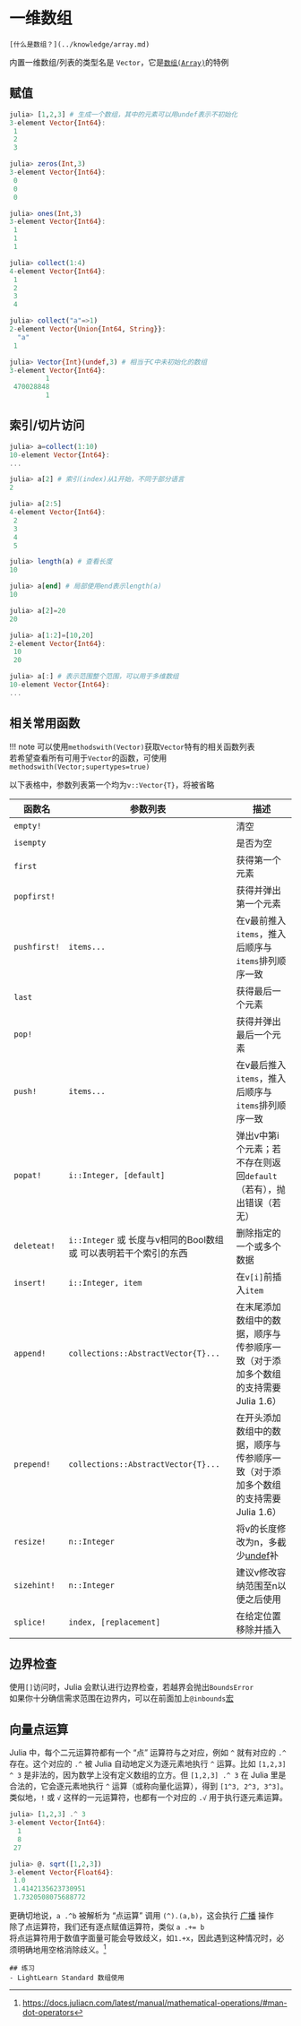 # 一维数组
```is-newbie
[什么是数组？](../knowledge/array.md)
```
内置一维数组/列表的类型名是 `Vector`，它是[`数组(Array)`](array.md)的特例

## 赋值
```jl
julia> [1,2,3] # 生成一个数组，其中的元素可以用undef表示不初始化
3-element Vector{Int64}:
 1
 2
 3

julia> zeros(Int,3)
3-element Vector{Int64}:
 0
 0
 0

julia> ones(Int,3)
3-element Vector{Int64}:
 1
 1
 1

julia> collect(1:4)
4-element Vector{Int64}:
 1
 2
 3
 4

julia> collect("a"=>1)
2-element Vector{Union{Int64, String}}:
  "a"
 1

julia> Vector{Int}(undef,3) # 相当于C中未初始化的数组
3-element Vector{Int64}:
         1
 470028848
         1
```

## 索引/切片访问
```jl
julia> a=collect(1:10)
10-element Vector{Int64}:
...

julia> a[2] # 索引(index)从1开始，不同于部分语言
2

julia> a[2:5]
4-element Vector{Int64}:
 2
 3
 4
 5

julia> length(a) # 查看长度
10

julia> a[end] # 局部使用end表示length(a)
10

julia> a[2]=20
20

julia> a[1:2]=[10,20]
2-element Vector{Int64}:
 10
 20

julia> a[:] # 表示范围整个范围，可以用于多维数组
10-element Vector{Int64}:
...
```

## 相关常用函数
!!! note
	可以使用`methodswith(Vector)`获取`Vector`特有的相关函数列表\
	若希望查看所有可用于`Vector`的函数，可使用`methodswith(Vector;supertypes=true)`

以下表格中，参数列表第一个均为`v::Vector{T}`，将被省略

| 函数名 | 参数列表 | 描述 |
| --- | --- | --- |
| `empty!` | | 清空 |
| `isempty` | | 是否为空 |
| `first` | | 获得第一个元素 |
| `popfirst!` | | 获得并弹出第一个元素 |
| `pushfirst!` | `items...` | 在v最前推入`items`，推入后顺序与`items`排列顺序一致 |
| `last` | | 获得最后一个元素 |
| `pop!` | | 获得并弹出最后一个元素 |
| `push!` | `items...` | 在v最后推入`items`，推入后顺序与`items`排列顺序一致 |
| `popat!` | `i::Integer, [default]` | 弹出v中第i个元素；若不存在则返回`default`（若有），抛出错误（若无） |
| `deleteat!` | `i::Integer` 或 长度与v相同的Bool数组 或 可以表明若干个索引的东西 | 删除指定的一个或多个数据 |
| `insert!` | `i::Integer, item` | 在`v[i]`前插入`item` |
| `append!` | `collections::AbstractVector{T}...` | 在末尾添加数组中的数据，顺序与传参顺序一致（对于添加多个数组的支持需要Julia 1.6） |
| `prepend!` | `collections::AbstractVector{T}...` | 在开头添加数组中的数据，顺序与传参顺序一致（对于添加多个数组的支持需要Julia 1.6） |
| `resize!` | `n::Integer` | 将v的长度修改为n，多截少[undef](../advanced/undef.md)补 |
| `sizehint!` | `n::Integer` | 建议v修改容纳范围至n以便之后使用 |
| `splice!` | `index, [replacement]` | 在给定位置移除并插入 |

## 边界检查
使用`[]`访问时，Julia 会默认进行边界检查，若越界会抛出`BoundsError`\
如果你十分确信需求范围在边界内，可以在前面加上`@inbounds`[宏](../advanced/macro.md)

## 向量点运算
Julia 中，每个二元运算符都有一个 “点” 运算符与之对应，例如 `^` 就有对应的 `.^` 存在。这个对应的 `.^` 被 Julia 自动地定义为逐元素地执行 `^` 运算。比如 `[1,2,3] ^ 3` 是非法的，因为数学上没有定义数组的立方。但 `[1,2,3] .^ 3` 在 Julia 里是合法的，它会逐元素地执行 `^` 运算（或称向量化运算），得到 `[1^3, 2^3, 3^3]`。类似地，`!` 或 `√` 这样的一元运算符，也都有一个对应的 `.√` 用于执行逐元素运算。
```jl
julia> [1,2,3] .^ 3
3-element Vector{Int64}:
  1
  8
 27

julia> @. sqrt([1,2,3])
3-element Vector{Float64}:
 1.0
 1.4142135623730951
 1.7320508075688772
```

更确切地说，`a .^b` 被解析为 “点运算” 调用 `(^).(a,b)`，这会执行 [广播](https://docs.juliacn.com/latest/manual/arrays/#Broadcasting) 操作\
除了点运算符，我们还有逐点赋值运算符，类似 `a .+= b`\
将点运算符用于数值字面量可能会导致歧义，如`1.+x`，因此遇到这种情况时，必须明确地用空格消除歧义。[^1]

```is-newbie
## 练习
- LightLearn Standard 数组使用
```

[^1]: https://docs.juliacn.com/latest/manual/mathematical-operations/#man-dot-operators
